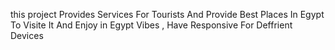 this project Provides Services For Tourists And Provide Best Places In Egypt To Visite It And Enjoy in Egypt Vibes , Have Responsive For Deffrient Devices

